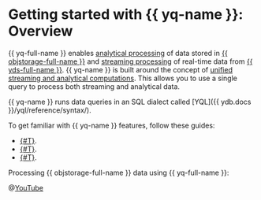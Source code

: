 # Getting started with {{ yq-name }}: Overview

{{ yq-full-name }} enables [analytical processing](../concepts/batch-processing.md) of data stored in [{{ objstorage-full-name }}](../../storage/index.yaml) and [streaming processing](../concepts/stream-processing.md) of real-time data from [{{ yds-full-name }}](../../data-streams/index.yaml). {{ yq-name }} is built around the concept of [unified streaming and analytical computations](../concepts/unified-processing.md). This allows you to use a single query to process both streaming and analytical data.

{{ yq-name }} runs data queries in an SQL dialect called [YQL]({{ ydb.docs }}/yql/reference/syntax/).

To get familiar with {{ yq-name }} features, follow these guides:

* [{#T}](batch-example.md).
* [{#T}](streaming-example.md).
* [{#T}](unified-example.md).

Processing {{ objstorage-full-name }} data using {{ yq-full-name }}:

@[YouTube](https://youtu.be/HMcXKy0Xz4Q?si=N3XslIrMTtLWSUgi)
